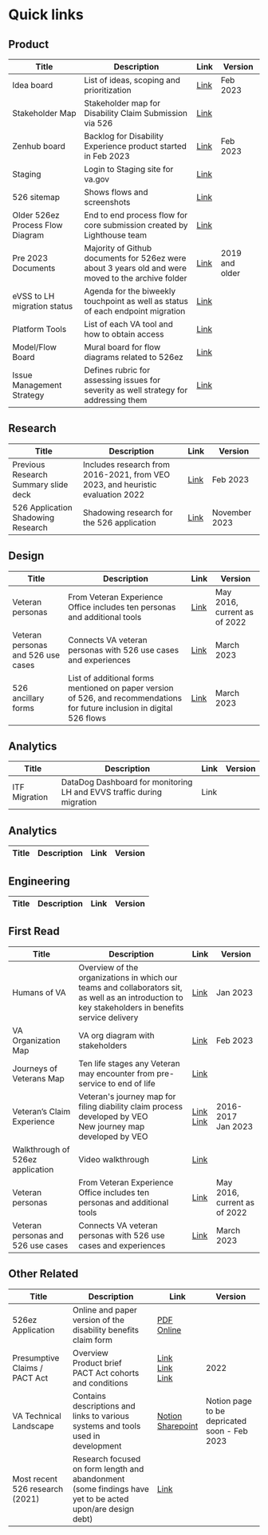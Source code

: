 # Quick links

## Product
|Title|Description|Link|Version|
|-----|-----------|----|-------|
|Idea board|List of ideas, scoping and prioritization| [Link ](https://app.mural.co/t/departmentofveteransaffairs9999/m/departmentofveteransaffairs9999/1677075027359/3be1457e29c424eeada818562a30b363a778fff0?wid=0-1680617210045&sender=u1dc3a1dc47390e0b38d61593)|Feb 2023|
|Stakeholder Map|Stakeholder map for Disability Claim Submission via 526|[Link](https://app.mural.co/t/agilesixapplications0942/m/agilesixapplications0942/1674666875176/5bffb27d080685913fc74b5e4e2179511e4c2089?sender=ub46ab2ca03c3ddd9a8ac0157)||
|Zenhub board|Backlog for Disability Experience product started in Feb 2023|[Link](https://app.zenhub.com/workspaces/disability-experience-63dbdb0a401c4400119d3a44/board)|Feb 2023|
|Staging|Login to Staging site for va.gov|[Link](https://github.com/department-of-veterans-affairs/va.gov-team/blob/master/products/disability/526ez/product/staging-login-instructions.md)||
|526 sitemap|Shows flows and screenshots|[Link](https://app.mural.co/t/departmentofveteransaffairs9999/m/departmentofveteransaffairs9999/1680211466282/0b44cead253b62f1fde2dbed4a83a1345764b56d?wid=8-1682631266214&sender=u2905941a69b3083a009c9997)||
|Older 526ez Process Flow Diagram|End to end process flow for core submission created by Lighthouse team|[Link](https://app.mural.co/t/departmentofveteransaffairs9999/m/departmentofveteransaffairs9999/1663868736153/1040f1c6df6230104917bdff6e5e157264ef9153?sender=u9943b9a042c336e83bb20590)||
|Pre 2023 Documents|Majority of Github documents for 526ez were about 3 years old and were moved to the archive folder |[Link](https://github.com/department-of-veterans-affairs/va.gov-team/tree/master/products/disability/526ez/archive)|2019 and older|
|eVSS to LH migration status|Agenda for the biweekly touchpoint as well as status of each endpoint migration|[Link](https://community.max.gov/pages/viewpage.action?spaceKey=VAExternal&title=Lighthouse+-+VA.gov+Touchpoint+Topics)||
|Platform Tools|List of each VA tool and how to obtain access|[Link](https://depo-platform-documentation.scrollhelp.site/getting-started/platform-tools)||
|Model/Flow Board|Mural board for flow diagrams related to 526ez|[Link](https://app.mural.co/invitation/mural/departmentofveteransaffairs9999/1683913843847?sender=u1dc3a1dc47390e0b38d61593&key=32140ed2-e82d-492a-b0b0-a77fe6a993ee)||
|Issue Management Strategy|Defines rubric for assessing issues for severity as well strategy for addressing them|[Link](https://app.mural.co/t/departmentofveteransaffairs9999/m/departmentofveteransaffairs9999/1677075027359/3be1457e29c424eeada818562a30b363a778fff0?wid=1-1683888631128)||


## Research
|Title|Description|Link|Version|
|-----|-----------|----|-------|
|Previous Research Summary slide deck|Includes research from 2016-2021, from VEO 2023, and heuristic evaluation 2022|[Link](https://docs.google.com/presentation/d/16s9L1zCopBFH-_C3Bm0f6arFul7d-asn7T3Sfa5d1dw/edit?usp=sharing)|Feb 2023|
|526 Application Shadowing Research| Shadowing research for the 526 application| [Link](https://github.com/department-of-veterans-affairs/va.gov-team/tree/master/products/disability/526ez/research/2023-11-Shadowing-Research)|November 2023|

## Design
|Title|Description|Link|Version|
|-----|-----------|----|-------|
|Veteran personas|From Veteran Experience Office includes ten personas and additional tools|[Link](https://github.com/department-of-veterans-affairs/va.gov-team/blob/master/platform/design/va-customer-personas/VA%20Customer%20Personas.pdf)|May 2016, current as of 2022|
|Veteran personas and 526 use cases|Connects VA veteran personas with 526 use cases and experiences|[Link]([https://github.com/department-of-veterans-affairs/va.gov-team/blob/master/platform/design/va-customer-personas/VA%20Customer%20Personas.pdf](https://github.com/department-of-veterans-affairs/va.gov-team/blob/master/products/disability/526ez/personausecases.md))|March 2023|
|526 ancillary forms|List of additional forms mentioned on paper version of 526, and recommendations for future inclusion in digital 526 flows|[Link](https://docs.google.com/spreadsheets/d/1gYOQFXQxfacFIf5B0qb4-NGUDLvzVQ3oEMMNjvxk86I/edit?usp=sharing)|March 2023|

## Analytics
|Title|Description|Link|Version|
|-----|-----------|----|-------|
|ITF Migration|DataDog Dashboard for monitoring LH and EVVS traffic during migration|Link||

## Analytics
|Title|Description|Link|Version|
|-----|-----------|----|-------|

## Engineering
|Title|Description|Link|Version|
|-----|-----------|----|-------|


## First Read
|Title|Description|Link|Version|
|-----|-----------|----|-------|
|Humans of VA|Overview of the organizations in which our teams and collaborators sit, as well as an introduction to key stakeholders in benefits service delivery|[Link](https://docs.google.com/presentation/d/1YAFq_Cx82sH_mPFPRbVxFMWp1Vtz6vykROYxrSeka0Q/edit?usp=sharing)|Jan 2023|
|VA Organization Map|VA org diagram with stakeholders|[Link](https://app.mural.co/invitation/mural/departmentofveteransaffairs9999/1678236223248?sender=ua42f7003779134a5bd576137&key=d60dc394-a502-47db-9ac8-)|Feb 2023|
|Journeys of Veterans Map|Ten life stages any Veteran may encounter from pre-service to end of life|[Link](https://github.com/department-of-veterans-affairs/va.gov-team/blob/master/platform/design/va-product-journey-maps/Veteran%20Journey%20Map.pdf)||
|Veteran’s Claim Experience|Veteran's journey map for filing diability claim process developed by VEO<br>New journey map developed by VEO</br>|[Link](https://github.com/department-of-veterans-affairs/va.gov-team/blob/master/platform/design/va-product-journey-maps/Veteran%20Journey%20-%20Disability%20Claim%20-%2011x17%20-%20%209.4.17.pdf)<br>[Link](https://drive.google.com/file/d/1mfigVlDd70gKihsY8T6mE60NhLXlk_z-/view?usp=sharing)</br>|2016-2017 <br>Jan 2023</br>|
|Walkthrough of 526ez application|Video walkthrough|[Link](https://drive.google.com/file/d/1KZ22-UyWOOaD8NDpfpVbHZ1pB1Bj571b/view?usp=sharing)||
|Veteran personas|From Veteran Experience Office includes ten personas and additional tools|[Link](https://github.com/department-of-veterans-affairs/va.gov-team/blob/master/platform/design/va-customer-personas/VA%20Customer%20Personas.pdf)|May 2016, current as of 2022|
|Veteran personas and 526 use cases|Connects VA veteran personas with 526 use cases and experiences|[Link]([https://github.com/department-of-veterans-affairs/va.gov-team/blob/master/platform/design/va-customer-personas/VA%20Customer%20Personas.pdf](https://github.com/department-of-veterans-affairs/va.gov-team/blob/master/products/disability/526ez/personausecases.md))|March 2023|


## Other Related
|Title|Description|Link|Version|
|-----|-----------|----|-------|
|526ez Application|Online and paper version of the disability benefits claim form |[PDF](https://www.vba.va.gov/pubs/forms/vba-21-526ez-are.pdf)<br>[Online](https://www.va.gov/disability/file-disability-claim-form-21-526ez/introduction)||
|Presumptive Claims / PACT Act|Overview<br>Product brief</br>PACT Act cohorts and conditions</br>|[Link](https://www.notion.so/PACT-Act-Overview-for-Presumptive-Claims-RRD-1-d355979b56e04f6f86563d488a328f97)<br>[Link](https://docs.google.com/document/d/1-x5gi6cqBRO1r9pOU6w4ErJzdt_dPo8ZdPR-i4BJW7c/edit?usp=sharing)</br>[Link](https://app.mural.co/t/departmentofveteransaffairs9999/m/departmentofveteransaffairs9999/1653424384094/900672e3ec072fc26f59e20891bb972ce82f2790?sender=u7a056d800c6b0238f8a14300)</br>|2022|
|VA Technical Landscape|Contains descriptions and links to various systems and tools used in development|[Notion](https://www.notion.so/VA-technical-landscape-70866ad79223486f9daa21d8fcb175fc)<br>[Sharepoint](https://dvagov.sharepoint.com/:w:/s/vaabdvro/EWZ1sxd0u69Bk6USWfhSf0wB8u9oKfH2K0nTTtap2RvztQ?e=zgfhML)|Notion page to be depricated soon - Feb 2023|
|Most recent 526 research (2021)|Research focused on form length and abandonment (some findings have yet to be acted upon/are design debt)|[Link](https://github.com/department-of-veterans-affairs/va.gov-team/blob/master/products/disability/526ez/archive/research/Nov-2021/Discovery%20Form%20526.pdf)||
